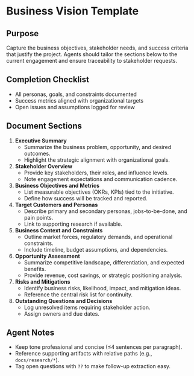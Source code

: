 # Business Vision Template


## Purpose
Capture the business objectives, stakeholder needs, and success criteria that justify the project.
Agents should tailor the sections below to the current engagement and ensure traceability to
stakeholder requests.

## Completion Checklist
- All personas, goals, and constraints documented
- Success metrics aligned with organizational targets
- Open issues and assumptions logged for review

## Document Sections
1. **Executive Summary**
   - Summarize the business problem, opportunity, and desired outcomes.
   - Highlight the strategic alignment with organizational goals.
2. **Stakeholder Overview**
   - Provide key stakeholders, their roles, and influence levels.
   - Note engagement expectations and communication cadence.
3. **Business Objectives and Metrics**
   - List measurable objectives (OKRs, KPIs) tied to the initiative.
   - Define how success will be tracked and reported.
4. **Target Customers and Personas**
   - Describe primary and secondary personas, jobs-to-be-done, and pain points.
   - Link to supporting research if available.
5. **Business Context and Constraints**
   - Outline market forces, regulatory demands, and operational constraints.
   - Include timeline, budget assumptions, and dependencies.
6. **Opportunity Assessment**
   - Summarize competitive landscape, differentiation, and expected benefits.
   - Provide revenue, cost savings, or strategic positioning analysis.
7. **Risks and Mitigations**
   - Identify business risks, likelihood, impact, and mitigation ideas.
   - Reference the central risk list for continuity.
8. **Outstanding Questions and Decisions**
   - Log unresolved items requiring stakeholder action.
   - Assign owners and due dates.

## Agent Notes
- Keep tone professional and concise (≤4 sentences per paragraph).
- Reference supporting artifacts with relative paths (e.g., `docs/research/*`).
- Tag open questions with `??` to make follow-up extraction easy.
